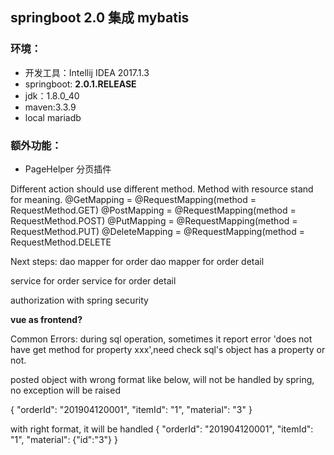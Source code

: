 ## springboot 2.0 集成 mybatis

### 环境：

* 开发工具：Intellij IDEA 2017.1.3
* springboot: **2.0.1.RELEASE**
* jdk：1.8.0_40
* maven:3.3.9
* local mariadb

### 额外功能：

* PageHelper 分页插件


Different action should use different method. Method with resource stand for meaning.
@GetMapping = @RequestMapping(method = RequestMethod.GET)
@PostMapping = @RequestMapping(method = RequestMethod.POST)
@PutMapping = @RequestMapping(method = RequestMethod.PUT)
@DeleteMapping = @RequestMapping(method = RequestMethod.DELETE


Next steps:
dao mapper for order
dao mapper for order detail

service for order
service for order detail

authorization with spring security

**vue as frontend?** 
 
 
 Common Errors:
 during sql operation, sometimes it report error 'does not have get method for property xxx',need check sql's object has a property or not.
 
 posted object with wrong format like below, will not be handled by spring, no exception will be raised
 
 {
 	"orderId": "201904120001",
 	"itemId": "1",
 	"material": "3"
 }
 
 with right format, it will be handled
{
	"orderId": "201904120001",
	"itemId": "1",
	"material": {"id":"3"}
}

